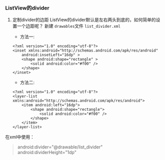 ### ListView的divider

1. 定制divider的边距
	ListView的divider默认是左右两头到底的，如何简单的设置一个边距呢？
	新建 ` drawables `文件  `list_divider.xml`

	* 方法一:
	```
	<?xml version="1.0" encoding="utf-8"?>
	<inset xmlns:android="http://schemas.android.com/apk/res/android"
		android:insetLeft="16dp" >
		<shape android:shape="rectangle" >
			<solid android:color="#f00" />
		</shape>
	</inset>
	```
	* 方法二:
	```
	<?xml version="1.0" encoding="utf-8"?>
	<layer-list xmlns:android="http://schemas.android.com/apk/res/android">
		<item android:left="16dp">
			<shape android:shape="rectangle">
				<solid android:color="#f00" />
			</shape>
		</item>
	</layer-list>
   ```

在xml中使用：
 >android:divider="@drawable/list_divider"  
 >android:dividerHeight="1dp"

